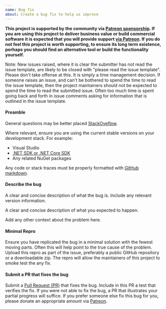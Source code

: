 ```yaml
---
name: Bug fix
about: Create a bug fix to help us improve
---
```


**This project is supported by the community via [Patreon sponsorship](https://www.patreon.com/join/simoncropp). If you are using this project to deliver business value or build commercial software it is expected that you will provide support [via Patreon](https://www.patreon.com/join/simoncropp). If you do not feel this project is worth supporting, to ensure its long term existence, perhaps you should find an alternative tool or build the functionality yourself.**

Note: New issues raised, where it is clear the submitter has not read the issue template, are likely to be closed with "please read the issue template". Please don't take offense at this. It is simply a time management decision. If someone raises an issue, and can't be bothered to spend the time to read the issue template, then the project maintainers should not be expected to spend the time to read the submitted issue. Often too much time is spent going back and forth in issue comments asking for information that is outlined in the issue template.

#### Preamble

General questions may be better placed [StackOveflow](https://stackoverflow.com/).

Where relevant, ensure you are using the current stable versions on your development stack. For example:

 * Visual Studio
 * [.NET SDK or .NET Core SDK](https://www.microsoft.com/net/download)
 * Any related NuGet packages

Any code or stack traces must be properly formatted with [GitHub markdown](https://guides.github.com/features/mastering-markdown/).

#### Describe the bug

A clear and concise description of what the bug is. Include any relevant version information.

A clear and concise description of what you expected to happen.

Add any other context about the problem here.

#### Minimal Repro

Ensure you have replicated the bug in a minimal solution with the fewest moving parts. Often this will help point to the true cause of the problem. Upload this repro as part of the issue, preferably a public GitHub repository or a downloadable zip. The repro will allow the maintainers of this project to smoke test the any fix.

#### Submit a PR that fixes the bug

Submit a [Pull Request (PR)](https://help.github.com/articles/about-pull-requests/) that fixes the bug. Include in this PR a test that verifies the fix. If you were not able to fix the bug, a PR that illustrates your partial progress will suffice. If you prefer someone else fix this bug for you, please donate an appropriate amount via [Patreon](https://www.patreon.com/join/simoncropp).